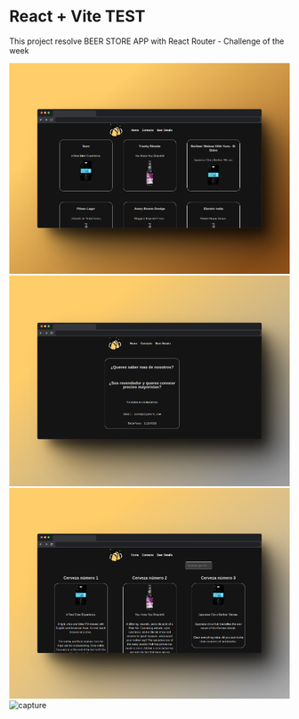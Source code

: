 # React + Vite TEST

This project resolve BEER STORE APP with React Router - Challenge of the week

![capture](https://github.com/woohdang/front-end-III/blob/master/clase12/ctd-fe3-clase-16/src/images/A.png)
![capture](https://github.com/woohdang/front-end-III/blob/master/clase12/ctd-fe3-clase-16/src/images/B.png)
![capture](https://github.com/woohdang/front-end-III/blob/master/clase12/ctd-fe3-clase-16/src/images/C.png)
![capture]()



